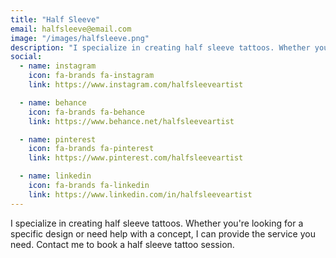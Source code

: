 ```yaml
---
title: "Half Sleeve"
email: halfsleeve@email.com
image: "/images/halfsleeve.png"
description: "I specialize in creating half sleeve tattoos. Whether you're looking for a specific design or need help with a concept, I can provide the service you need. Contact me to book a half sleeve tattoo session."
social:
  - name: instagram
    icon: fa-brands fa-instagram
    link: https://www.instagram.com/halfsleeveartist

  - name: behance
    icon: fa-brands fa-behance
    link: https://www.behance.net/halfsleeveartist

  - name: pinterest
    icon: fa-brands fa-pinterest
    link: https://www.pinterest.com/halfsleeveartist

  - name: linkedin
    icon: fa-brands fa-linkedin
    link: https://www.linkedin.com/in/halfsleeveartist
---
```

I specialize in creating half sleeve tattoos. Whether you're looking for a specific design or need help with a concept, I can provide the service you need. Contact me to book a half sleeve tattoo session.